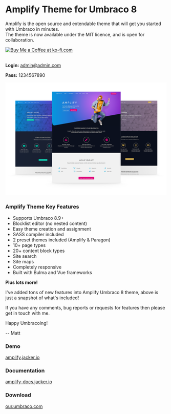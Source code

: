 # Amplify Theme for Umbraco 8
Amplify is the open source and extendable theme that will get you started with Umbraco in minutes.  
The theme is now available under the MIT licence, and is open for collaboration. 

<a href='https://ko-fi.com/mattbarlow' target='_blank'>
  <img height='35' style='border:0px;height:46px;' src='https://az743702.vo.msecnd.net/cdn/kofi3.png?v=0' border='0' alt='Buy Me a Coffee at ko-fi.com' />
</a>
<br/><br/>

**Login:**
admin@admin.com 

**Pass:**
1234567890

  
![Amplify Theme](/amplify-theme-umbrco.png)

### Amplify Theme Key Features

- Supports Umbraco 8.9+
- Blocklist editor (no nested content)
- Easy theme creation and assignment
- SASS compiler included
- 2 preset themes included (Amplify & Paragon)
- 10+ page types
- 20+ content block types
- Site search
- Site maps 
- Completely responsive
- Built with Bulma and Vue frameworks 

**Plus lots more!**

I've added tons of new features into Amplify Umbraco 8 theme, above is just a snapshot of what's included!

If you have any comments, bug reports or requests for features then please get in touch with me.

Happy Umbracoing!

-- Matt

### Demo
[amplify.jacker.io](https://amplify.jacker.io/)

### Documentation
[amplify-docs.jacker.io](https://amplify-docs.jacker.io/)

### Download
[our.umbraco.com](https://our.umbraco.com/packages/starter-kits/amplify-theme/)


